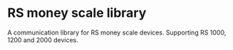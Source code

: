 # RS money scale library
A communication library for RS money scale devices. Supporting RS 1000, 1200 and 2000 devices.

